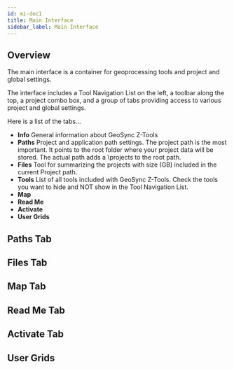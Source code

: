 ```yaml
---
id: mi-doc1
title: Main Interface
sidebar_label: Main Interface
---
```

## Overview

The main interface is a container for geoprocessing tools and project and global settings. 

The interface includes a Tool Navigation List on the left, a toolbar along the top, a project combo box, and a group of tabs providing access to various project and global settings.

Here is a list of the tabs...

  * **Info** General information about GeoSync Z-Tools
  * **Paths** Project and application path settings.  The project path is the most important. It points to the root folder where your project data will be stored. The actual path adds a \projects to the root path.
  * **Files** Tool for summarizing the projects with size (GB) included in the current Project path. 
  * **Tools** List of all tools included with GeoSync Z-Tools.  Check the tools you want to hide and NOT show in the Tool Navigation List.
  * **Map** 
  * **Read Me**
  * **Activate**
  * **User Grids**
  
## Paths Tab
## Files Tab
## Map Tab
## Read Me Tab 
## Activate Tab
## User Grids

